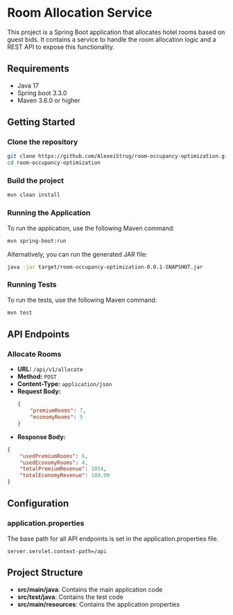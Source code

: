 # Room Allocation Service

This project is a Spring Boot application that allocates hotel rooms based on guest bids. It contains a service to handle the room allocation logic and a REST API to expose this functionality.

## Requirements

- Java 17
- Spring boot 3.3.0
- Maven 3.6.0 or higher

## Getting Started

### Clone the repository

```bash
git clone https://github.com/AlexeiStrug/room-occupancy-optimization.git
cd room-occupancy-optimization
```

### Build the project

```bash
mvn clean install
```

### Running the Application
To run the application, use the following Maven command:

```bash
mvn spring-boot:run
```

Alternatively, you can run the generated JAR file:

```bash
java -jar target/room-occupancy-optimization-0.0.1-SNAPSHOT.jar
```

### Running Tests

To run the tests, use the following Maven command:

```bash
mvn test
```

## API Endpoints

### Allocate Rooms

- **URL:** `/api/v1/allocate`
- **Method:** `POST`
- **Content-Type:** `application/json`
- **Request Body:**
  ```json
  {
      "premiumRooms": 7,
      "economyRooms": 5
  }
  ```
- **Response Body:**
```json
{
    "usedPremiumRooms": 6,
    "usedEconomyRooms": 4,
    "totalPremiumRevenue": 1054,
    "totalEconomyRevenue": 189.99
}
```

## Configuration

### application.properties

The base path for all API endpoints is set in the application.properties file.

```properties
server.servlet.context-path=/api
```

## Project Structure

  - **src/main/java**: Contains the main application code
  - **src/test/java**: Contains the test code
  - **src/main/resources**: Contains the application properties

